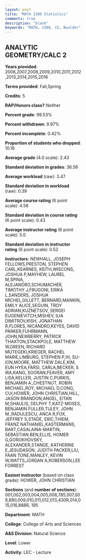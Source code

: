 ```yaml
---
layout: post
title: "MATH 2300 Statistics"
comments: true
description: "blank"
keywords: "MATH, 2300, CU, Boulder"
--- 
```

<head>
<script src="https://ajax.googleapis.com/ajax/libs/jquery/2.1.3/jquery.min.js"></script>
<script src="https://dl.dropboxusercontent.com/s/pc42nxpaw1ea4o9/highcharts.js?dl=0"></script>
<!-- <script src="../assets/js/highcharts.js"></script> -->
<style type="text/css">@font-face {
	font-family: "Bebas Neue";
	src: url(https://www.filehosting.org/file/details/544349/BebasNeue%20Regular.otf) format("opentype");
	}
	h1.Bebas { 
		font-family: "Bebas Neue", Verdana, Tahoma;
	}
</style>
</head>
<body>
	<div id="container" style="float: right; width: 45%; height: 88%; margin-left: 2.5%; margin-right: 2.5%;"></div>
	<script language="JavaScript">
		$(document).ready(function() {
		var chart = {type: 'column'};
		var title = {text: 'Grade Distribution'};
		var xAxis = {categories: ['A','B','C','D','F'],crosshair: true};
		var yAxis = {min: 0,title: {text: 'Percentage'}};
		var tooltip = {headerFormat: '<center><b><span style="font-size:20px">{point.key}</span></b></center>',
		               pointFormat: '<td style="padding:0"><b>{point.y:.1f}%</b></td>',
		               footerFormat: '</table>',shared: true,useHTML: true};
		var plotOptions = {column: {pointPadding: 0.0,borderWidth: 0}};  
		var credits = {enabled: false};var series= [{name: 'Percent',data: [22.32,29.57,26.86,10.97,10.28,]}];
		var json = {};
		json.chart = chart;
		json.title = title;
		json.tooltip = tooltip;
		json.xAxis = xAxis;
		json.yAxis = yAxis;  
		json.series = series;
		json.plotOptions = plotOptions;  
		json.credits = credits;
		$('#container').highcharts(json);
	});
	</script>
</body>
			   
## ANALYTIC GEOMETRY/CALC 2

**Years provided**: 2006,2007,2008,2009,2010,2011,2012,2013,2014,2015,2016

**Terms provided**: Fall,Spring

**Credits**: 5

**RAP/Honors class?** Neither

**Percent grade**: 99.53%

**Percent withdrawn**: 9.97%

**Percent incomplete**: 0.42%

**Proportion of students who dropped**: 10.18

**Average grade** (4.0 scale): 2.43

**Standard deviation in grades**: 36.56

**Average workload** (raw): 3.47

**Standard deviation in workload** (raw): 0.39

**Average course rating** (6 point scale): 4.58

**Standard deviation in course rating** (6 point scale): 0.43

**Average instructor rating** (6 point scale): 5.0

**Standard deviation in instructor rating** (6 point scale): 0.52

**Instructors**: NEWHALL, JOSEPH FELLOWS,PRESTON, STEPHEN CARL,KEARNES, KEITH,WISCONS, JOSHUA P,MAYHEW, LAUREL M,SPINA, ALEJANDRO,SCHUMACHER, TIMOTHY J,FRUGONI, ERIKA L,SANDERS, JOSHUA MICHEL,GILLETT, BERNARD,MANKIN, EMILY ALICE,SEGUIN, TROY ADRIAN,KUZNETSOV, SERGEI EUGENIEVITCH,MISHEV, ILIA DIMITROV,KISH, JONATHAN R,FLORES, NICANDRO,KEYES, DAVID PARKER,FUHRMANN, JOHN,NEWBERRY, PATRICK THAXTON,STACKPOLE, MATTHEW W,GREEN, RICHARD MUTEGEKI,KRIEGER, RACHEL MARIE,LIMBURG, STEPHEN P,IH, SU-ION,MOORE, MATTHEW DALE,KIM, EUN HYEA,FARSI, CARLA,BECKER, S IRA,KANG, SOORAN,FEAVER, AMY LISA,KELLER, JUSTIN C,PURKIS, BENJAMIN A.,CHESTNUT, ROBIN MICHAEL,ROY, MICHAEL D,CONG, CUI,HOWER, JOHN CHRISTIAN,HILL, JASON BRANDON,ANGEL, EITAN M,SHAULIS, DELPHY T,KATZ-MOSES, BENJAMIN FULLER,TULEY, JOHN M.,RADULESCU, ANCA R,FOX, JEFFREY S,STADE, ERIC,THIEM, FRANZ NATHANIEL,KASTERMANS, BART,CASALAINA-MARTIN, SEBASTIAN BEN,ELLIS, HOMER G,GOROKHOVSKY, ALEXANDER,STANGE, KATHERINE E,JESUDASON, JUDITH PACKER,LIU, FAAN TONE,MANLEY, KEVIN W,WATTS,JORDAN A,ROBERSON,LEE FORREST

**Easiest instructor** (based on class grade): HOWER, JOHN CHRISTIAN

**Sections** (and **number of sections**): 001,002,003,004,005,006,785,007,008,880,009,010,011,012,013,430R,014,015,016,888R, 195

**Department**: MATH

**College**: College of Arts and Sciences

**A&S Division**: Natural Science

**Level**: Lower

**Activity**: LEC - Lecture